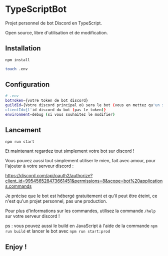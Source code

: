 # TypeScriptBot

Projet personnel de bot Discord en TypeScript.

Open source, libre d'utilisation et de modification.

## Installation

```bash
npm install

touch .env
```

## Configuration

```bash
# .env
botToken={votre token de bot discord}
guildId={Votre discord principal où sera le bot (vous en mettez qu'un seul et ça fonctionnera)}
clientId={l'id discord du bot (pas le token)}
environment=debug (si vous souhaitez le modifier)
```

## Lancement

```bash
npm run start
```

Et maintenant regardez tout simplement votre bot sur discord !

Vous pouvez aussi tout simplement utiliser le mien, fait avec amour, pour l'ajouter à votre serveur discord :

https://discord.com/api/oauth2/authorize?client_id=995456528473661451&permissions=8&scope=bot%20applications.commands

Je précise que le bot est hébergé gratuitement et qu'il peut être éteint, ce n'est qu'un projet personnel, pas une production.

Pour plus d'informations sur les commandes, utilisez la commande `/help` sur votre serveur discord !

ps : vous pouvez aussi le build en JavaScript à l'aide de la commande `npm run build` et lancer le bot avec `npm run start:prod`

## Enjoy !
